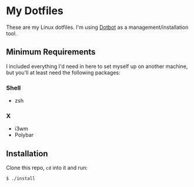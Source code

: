 # My Dotfiles

These are my Linux dotfiles. I'm using [Dotbot](https://github.com/anishathalye/dotbot) as a management/installation tool.

## Minimum Requirements

I included everything I'd need in here to set myself up on another machine, but you'll at least need the following packages:

### Shell

- zsh

### X

- i3wm
- Polybar

## Installation

Clone this repo, `cd` into it and run:

```
$ ./install
```
